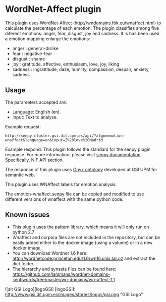 # WordNet-Affect plugin

This plugin uses WordNet-Affect (http://wndomains.fbk.eu/wnaffect.html) to calculate the percentage of each emotion. The plugin classifies among five diferent emotions: anger, fear, disgust, joy and sadness. It is has been used a emotion mapping enlarge the emotions:

- anger : general-dislike
- fear : negative-fear
- disgust : shame
- joy : gratitude, affective, enthusiasm, love, joy, liking
- sadness : ingrattitude, daze, humlity, compassion, despair, anxiety, sadness

## Usage

The parameters accepted are:

- Language: English (en).
- Input: Text to analyse.

Example request: 
```
http://senpy.cluster.gsi.dit.upm.es/api/?algo=emotion-wnaffect&language=en&input=I%20love%20Madrid
```

Example respond: This plugin follows the standard for the senpy plugin response. For more information, please visit [senpy documentation](http://senpy.readthedocs.io). Specifically, NIF API section. 


The response of this plugin uses [Onyx ontology](https://www.gsi.dit.upm.es/ontologies/onyx/) developed at GSI UPM for semantic web.

This plugin uses WNAffect labels for emotion analysis.

The emotion-wnaffect.senpy file can be copied and modified to use different versions of wnaffect with the same python code.


## Known issues

-  This plugin uses the pattern library, which means it will only run on python 2.7
-  Wnaffect and corpora files are not included in the repository, but can be easily added either to the docker image (using a volume) or in a new docker image. 
-  You can download Wordnet 1.6 here: <http://wordnetcode.princeton.edu/1.6/wn16.unix.tar.gz> and extract the dict folder. 
-  The hierarchy and synsets files can be found here: <https://github.com/larsmans/wordnet-domains-sentiwords/tree/master/wn-domains/wn-affect-1.1>

![alt GSI Logo][logoGSI]
[logoGSI]: http://www.gsi.dit.upm.es/images/stories/logos/gsi.png "GSI Logo"
